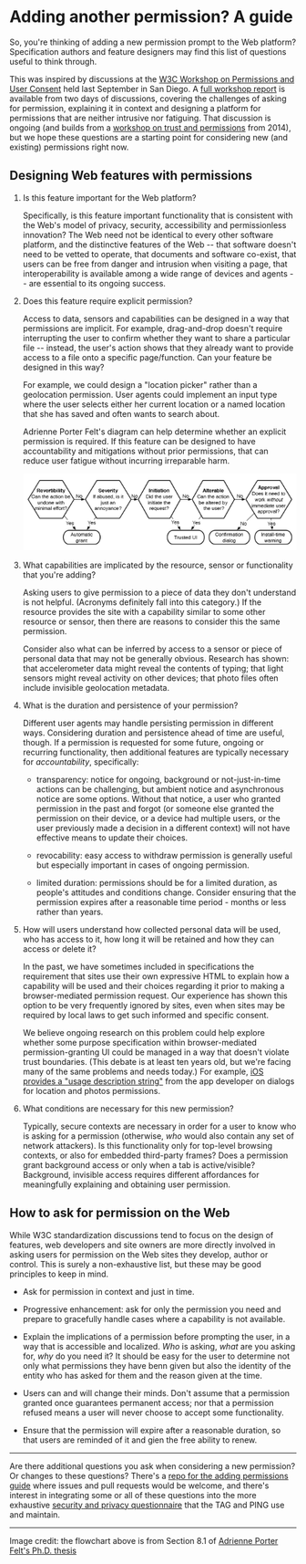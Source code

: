# Adding another permission? A guide

So, you're thinking of adding a new permission prompt to the Web platform? Specification authors and feature designers may find this list of questions useful to think through.

This was inspired by discussions at the [W3C Workshop on Permissions and User Consent](https://www.w3.org/Privacy/permissions-ws-2018/) held last September in San Diego. A [full workshop report](https://www.w3.org/Privacy/permissions-ws-2018/report.html) is available from two days of discussions, covering the challenges of asking for permission, explaining it in context and designing a platform for permissions that are neither intrusive nor fatiguing. That discussion is ongoing (and builds from a [workshop on trust and permissions](https://www.w3.org/2014/07/permissions/) from 2014), but we hope these questions are a starting point for considering new (and existing) permissions right now.

## Designing Web features with permissions

1. Is this feature important for the Web platform?

   Specifically, is this feature important functionality that is consistent with the Web's model of privacy, security, accessibility and permissionless innovation? The Web need not be identical to every other software platform, and the distinctive features of the Web -- that software doesn't need to be vetted to operate, that documents and software co-exist, that users can be free from danger and intrusion when visiting a page, that interoperability is available among a wide range of devices and agents -- are essential to its ongoing success.

2. Does this feature require explicit permission?

   Access to data, sensors and capabilities can be designed in a way that permissions are implicit. For example, drag-and-drop doesn't require interrupting the user to confirm whether they want to share a particular file -- instead, the user's action shows that they already want to provide access to a file onto a specific page/function. Can your feature be designed in this way?

   For example, we could design a "location picker" rather than a geolocation permission. User agents could implement an input type where the user selects either her current location or a named location that she has saved and often wants to search about.

   Adrienne Porter Felt's diagram can help determine whether an explicit permission is required. If this feature can be designed to have accountability and mitigations without prior permissions, that can reduce user fatigue without incurring irreparable harm.

   ![Flowchart on permissions from Adrienne Porter Felt.](images/permission-flowchart.png)

3. What capabilities are implicated by the resource, sensor or functionality that you're adding?

   Asking users to give permission to a piece of data they don't understand is not helpful. (Acronyms definitely fall into this category.) If the resource provides the site with a capability similar to some other resource or sensor, then there are reasons to consider this the same permission.

   Consider also what can be inferred by access to a sensor or piece of personal data that may not be generally obvious. Research has shown: that accelerometer data might reveal the contents of typing; that light sensors might reveal activity on other devices; that photo files often include invisible geolocation metadata.

4. What is the duration and persistence of your permission?

   Different user agents may handle persisting permission in different ways. Considering duration and persistence ahead of time are useful, though. If a permission is requested for some future, ongoing or recurring functionality, then additional features are typically necessary for *accountability*, specifically:

   * transparency: notice for ongoing, background or not-just-in-time actions can be challenging, but ambient notice and asynchronous notice are some options. Without that notice, a user who granted permission in the past and forgot (or someone else granted the permission on their device, or a device had multiple users, or the user previously made a decision in a different context) will not have effective means to update their choices.

   * revocability: easy access to withdraw permission is generally useful but especially important in cases of ongoing permission.
   
   * limited duration: permissions should be for a limited duration, as people's attitudes and conditions change. Consider ensuring that the permission expires after a reasonable time period - months or less rather than years.

5. How will users understand how collected personal data will be used, who has access to it, how long it will be retained and how they can access or delete it?

   In the past, we have sometimes included in specifications the requirement that sites use their own expressive HTML to explain how a capability will be used and their choices regarding it prior to making a browser-mediated permission request. Our experience has shown this option to be very frequently ignored by sites, even when sites may be required by local laws to get such informed and specific consent.

   We believe ongoing research on this problem could help explore whether some purpose specification within browser-mediated permission-granting UI could be managed in a way that doesn't violate trust boundaries. (This debate is at least ten years old, but we're facing many of the same problems and needs today.) For example, [iOS provides a "usage description string"](https://developer.apple.com/design/human-interface-guidelines/ios/app-architecture/requesting-permission/) from the app developer on dialogs for location and photos permissions.

6. What conditions are necessary for this new permission?

   Typically, secure contexts are necessary in order for a user to know who is asking for a permission (otherwise, _who_ would also contain any set of network attackers). Is this functionality only for top-level browsing contexts, or also for embedded third-party frames? Does a permission grant background access or only when a tab is active/visible? Background, invisible access requires different affordances for meaningfully explaining and obtaining user permission.

## How to ask for permission on the Web

While W3C standardization discussions tend to focus on the design of features, web developers and site owners are more directly involved in asking users for permission on the Web sites they develop, author or control. This is surely a non-exhaustive list, but these may be good principles to keep in mind.

* Ask for permission in context and just in time.

* Progressive enhancement: ask for only the permission you need and prepare to gracefully handle cases where a capability is not available.

* Explain the implications of a permission before prompting the user, in a way that is accessible and localized. _Who_ is asking, _what_ are you asking for, _why_ do you need it? It should be easy for the user to determine not only what permissions they have benn given but also the identity of the entity who has asked for them and the reason given at the time.

* Users can and will change their minds. Don't assume that a permission granted once guarantees permanent access; nor that a permission refused means a user will never choose to accept some functionality.

* Ensure that the permission will expire after a reasonable duration, so that users are reminded of it and gien the free ability to renew.


---

Are there additional questions you ask when considering a new permission? Or changes to these questions? There's a [repo for the adding permissions guide](https://github.com/w3cping/adding-permissions) where issues and pull requests would be welcome, and there's interest in integrating some or all of these questions into the more exhaustive [security and privacy questionnaire](https://w3ctag.github.io/security-questionnaire/) that the TAG and PING use and maintain.

---

Image credit: the flowchart above is from Section 8.1 of [Adrienne Porter Felt's Ph.D. thesis](https://www2.eecs.berkeley.edu/Pubs/TechRpts/2012/EECS-2012-185.pdf)
